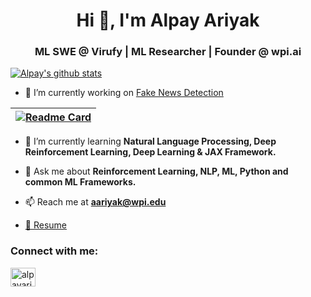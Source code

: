 <h1 align="center">Hi 👋, I'm Alpay Ariyak</h1>
<h3 align="center">ML SWE @ Virufy | ML Researcher | Founder @ wpi.ai</h3>

<a href="https://github.com/alpayariyak"><img align="center" src="https://github-readme-stats.vercel.app/api?username=alpayariyak&show_icons=true&theme=dark&hide=prs,issues,contribs&count_private=true" alt="Alpay's github stats" /></a> 
- 🔭 I’m currently working on [Fake News Detection](https://github.com/alpayariyak/Fake-News-Classification#detecting-fake-news-with-nlp-using-ml)

| [![Readme Card](https://github-readme-stats.vercel.app/api/pin/?username=alpayariyak&repo=Fake-News-Classification&theme=dark)](https://github.com/alpayariyak/Fake-News-Classification) |
| ------------- |

- 🌱 I’m currently learning **Natural Language Processing, Deep Reinforcement Learning, Deep Learning & JAX Framework.**

- 💬 Ask me about **Reinforcement Learning, NLP, ML, Python and common ML Frameworks.**

- 📫 Reach me at **aariyak@wpi.edu**

- [📄 Resume](https://www.linkedin.com/in/alpayariyak/overlay/1635503080916/single-media-viewer/)

<h3 align="left">Connect with me:</h3>
<p align="left">
<a href="https://linkedin.com/in/alpayariyak" target="blank"><img align="center" src="https://raw.githubusercontent.com/rahuldkjain/github-profile-readme-generator/master/src/images/icons/Social/linked-in-alt.svg" alt="alpayariyak" height="30" width="40" /></a>
</p>
